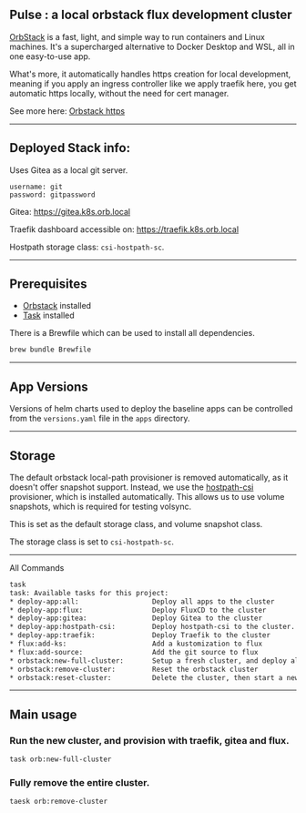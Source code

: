 ## Pulse : a local orbstack flux development cluster

[OrbStack](https://docs.orbstack.dev/) is a fast, light, and simple way to run containers and Linux machines.
It's a supercharged alternative to Docker Desktop and WSL, all in one easy-to-use app.

What's more, it automatically handles https creation for local development, meaning if you apply an ingress controller
like we apply traefik here, you get automatic https locally, without the need for cert manager.

See more here: [Orbstack https](https://docs.orbstack.dev/features/https)

---

## Deployed Stack info:

Uses Gitea as a local git server.
```text
username: git
password: gitpassword
```
Gitea: https://gitea.k8s.orb.local

Traefik dashboard accessible on: https://traefik.k8s.orb.local

Hostpath storage class: `csi-hostpath-sc`.

---

## Prerequisites
- [Orbstack](https://orbstack.dev/) installed
- [Task](https://taskfile.dev/) installed

There is a Brewfile which can be used to install all dependencies.

```bash
brew bundle Brewfile
```

---

## App Versions

Versions of helm charts used to deploy the baseline apps can be controlled from the `versions.yaml` file in the `apps` directory.

---

## Storage

The default orbstack local-path provisioner is removed automatically, as it doesn't offer snapshot support.
Instead, we use the [hostpath-csi](https://github.com/kubernetes-csi/csi-driver-host-path) provisioner, which is installed automatically.
This allows us to use volume snapshots, which is required for testing volsync.

This is set as the default storage class, and volume snapshot class.

The storage class is set to `csi-hostpath-sc`.


---

All Commands

```bash
task
task: Available tasks for this project:
* deploy-app:all:                  Deploy all apps to the cluster
* deploy-app:flux:                 Deploy FluxCD to the cluster
* deploy-app:gitea:                Deploy Gitea to the cluster
* deploy-app:hostpath-csi:         Deploy hostpath-csi to the cluster. This gives us volume snapshot support locally.
* deploy-app:traefik:              Deploy Traefik to the cluster
* flux:add-ks:                     Add a kustomization to flux
* flux:add-source:                 Add the git source to flux
* orbstack:new-full-cluster:       Setup a fresh cluster, and deploy all apps...      (aliases: orb:new-full-cluster)
* orbstack:remove-cluster:         Reset the orbstack cluster                         (aliases: orb:remove-cluster)
* orbstack:reset-cluster:          Delete the cluster, then start a new one.          (aliases: orb:reset-cluster)
```

---

## Main usage

### Run the new cluster, and provision with traefik, gitea and flux.

```bash
task orb:new-full-cluster
```

### Fully remove the entire cluster.

```bash
taesk orb:remove-cluster
```

